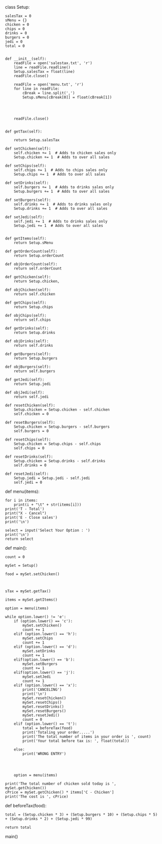 class Setup:

    salesTax = 0
    sMenu = {}
    chicken = 0
    chips = 0
    drinks = 0
    burgers = 0
    jedi = 0
    total = 0
    

    def __init__(self):
        readFile = open('salestax.txt', 'r')
        line = readFile.readline()
        Setup.salesTax = float(line)
        readFile.close()

        readFile = open('menu.txt', 'r')
        for line in readFile:
            cBreak = line.split(',')
            Setup.sMenu[cBreak[0]] = float(cBreak[1])
           
            
            
            
        readFile.close()
        

    def getTax(self):

        return Setup.salesTax

    def setChicken(self):
        self.chicken += 1  # Adds to chicken sales only
        Setup.chicken += 1  # Adds to over all sales

    def setChips(self):
        self.chips += 1  # Adds to chips sales only
        Setup.chips += 1  # Adds to over all sales

    def setDrinks(self):
        self.burgers += 1  # Adds to drinks sales only
        Setup.burgers += 1  # Adds to over all sales

    def setBurgers(self):
        self.drinks += 1  # Adds to drinks sales only
        Setup.drinks += 1  # Adds to over all sales

    def setJedi(self):
        self.jedi += 1  # Adds to drinks sales only
        Setup.jedi += 1  # Adds to over all sales
       
        
    def getItems(self):
        return Setup.sMenu

    def getOrderCount(self):
        return Setup.orderCount

    def objOrderCount(self):
        return self.orderCount

    def getChicken(self):
        return Setup.chicken,  

    def objChicken(self):
        return self.chicken

    def getChips(self):
        return Setup.chips

    def objChips(self):
        return self.chips

    def getDrinks(self):
        return Setup.drinks

    def objDrinks(self):
        return self.drinks

    def getBurgers(self):
        return Setup.burgers

    def objBurgers(self):
        return self.burgers

    def getJedi(self):
        return Setup.jedi

    def objJedi(self):
        return self.jedi

    def resetChicken(self):
        Setup.chicken = Setup.chicken - self.chicken
        self.chicken = 0

    def resetBurgers(self):
        Setup.chicken = Setup.burgers - self.burgers
        self.burgers = 0

    def resetChips(self):
        Setup.chicken = Setup.chips - self.chips
        self.chips = 0

    def resetDrinks(self):
        Setup.chicken = Setup.drinks - self.drinks
        self.drinks = 0

    def resetJedi(self):
        Setup.jedi = Setup.jedi - self.jedi
        self.jedi = 0

        
def menu(items):

   
    for i in items:
        print(i + "\t" + str(items[i]))
    print('T - Total')
    print("X - Cancel")
    print('E - Close sales')
    print('\n')

    select = input('Select Your Option : ')
    print('\n')
    return select
        
def main():

    count = 0

    mySet = Setup()
    
    food = mySet.setChicken()

    
                
    sTax = mySet.getTax()

    items = mySet.getItems()
   
    option = menu(items)
    
    while option.lower() != 'e':
        if (option.lower() == 'c'):
            mySet.setChicken()
            count += 1
        elif (option.lower() == 'h'):
            mySet.setChips
            count += 1
        elif (option.lower() == 'd'):
            mySet.setDrinks
            count += 1
        elif(option.lower() == 'b'):
            mySet.setBurgers
            count += 1
        elif(option.lower() == 'j'):
            mySet.setJedi
            count += 1
        elif (option.lower() == 'x'):
            print('CANCELING')
            print('\n')
            mySet.resetChicken()
            mySet.resetChips()
            mySet.resetDrinks()
            mySet.resetBurgers()
            mySet.resetJedi()
            count = 0
        elif (option.lower() == 't'):
            total = beforeTax(food)
            print('Totaling your order.....')
            print('The total number of items in your order is ', count)
            print('Your total before tax is: ', float(total))
            
        else:
            print('WRONG ENTRY')
                
       
            

        option = menu(items)

    print('The total number of chicken sold today is ', mySet.getChicken())
    cPrice = mySet.getChicken() * items['C - Chicken']
    print('The cost is ', cPrice)

def beforeTax(food):

    total = (Setup.chicken * 3) + (Setup.burgers * 10) + (Setup.chips * 5) + (Setup.drinks * 2) + (Setup.jedi * 99)

    return total

    
            
main()
